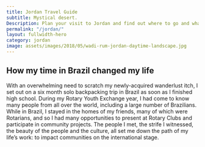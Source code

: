```yaml
---
title: Jordan Travel Guide
subtitle: Mystical desert.
Description: Plan your visit to Jordan and find out where to go and what to do in Jordan. Read about itineraries, activities, places to stay and travel essentials...
permalink: "/jordan/"
layout: fullwidth-hero
category: jordan
image: assets/images/2018/05/wadi-rum-jordan-daytime-landscape.jpg
---
```


## How my time in Brazil changed my life

With an overwhelming need to scratch my newly-acquired wanderlust itch, I set out on a six month solo backpacking trip in Brazil as soon as I finished high school. During my Rotary Youth Exchange year, I had come to know many people from all over the world, including a large number of Brazilians. While in Brazil, I stayed in the homes of my friends, many of which were Rotarians, and so I had many opportunities to present at Rotary Clubs and participate in community projects. The people I met, the strife I witnessed, the beauty of the people and the culture, all set me down the path of my life’s work: to impact communities on the international stage.
